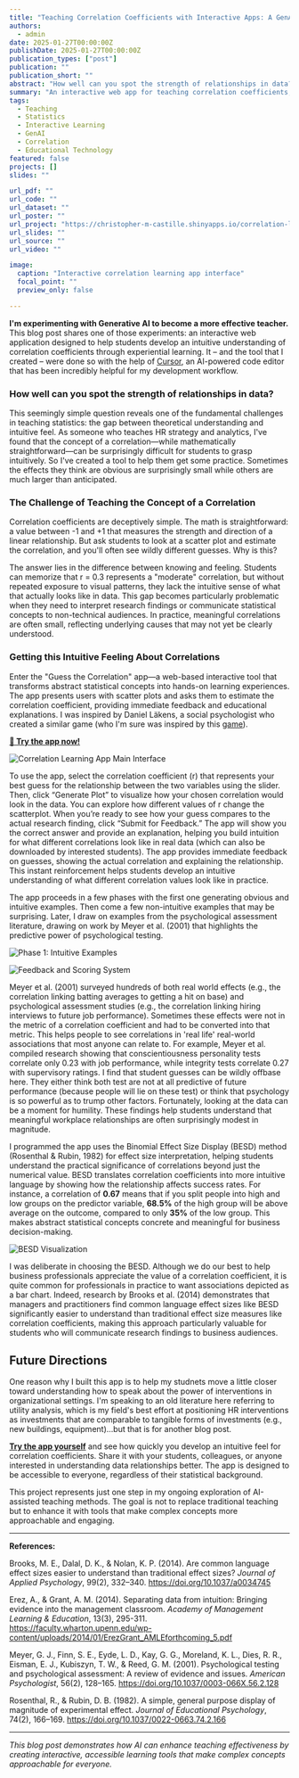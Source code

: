 ```yaml
---
title: "Teaching Correlation Coefficients with Interactive Apps: A GenAI-Enhanced Approach"
authors:
  - admin
date: 2025-01-27T00:00:00Z
publishDate: 2025-01-27T00:00:00Z
publication_types: ["post"]
publication: ""
publication_short: ""
abstract: "How well can you spot the strength of relationships in data? This post explores my experimentation with Generative AI to create an interactive learning tool that makes correlation coefficients accessible and engaging for students."
summary: "An interactive web app for teaching correlation coefficients, developed through GenAI experimentation to enhance statistical education."
tags:
  - Teaching
  - Statistics
  - Interactive Learning
  - GenAI
  - Correlation
  - Educational Technology
featured: false
projects: []
slides: ""

url_pdf: ""
url_code: ""
url_dataset: ""
url_poster: ""
url_project: "https://christopher-m-castille.shinyapps.io/correlation-learning-app/"
url_slides: ""
url_source: ""
url_video: ""

image:
  caption: "Interactive correlation learning app interface"
  focal_point: ""
  preview_only: false

---
```


**I'm experimenting with Generative AI to become a more effective teacher.** This blog post shares one of those experiments: an interactive web application designed to help students develop an intuitive understanding of correlation coefficients through experiential learning. It – and the tool that I created – were done so with the help of [Cursor](https://cursor.sh), an AI-powered code editor that has been incredibly helpful for my development workflow. 

### How well can you spot the strength of relationships in data? 

This seemingly simple question reveals one of the fundamental challenges in teaching statistics: the gap between theoretical understanding and intuitive feel. As someone who teaches HR strategy and analytics, I've found that the concept of a correlation—while mathematically straightforward—can be surprisingly difficult for students to grasp intuitively. So I've created a tool to help them get some practice. Sometimes the effects they think are obvious are surprisingly small while others are much larger than anticipated.

### The Challenge of Teaching the Concept of a Correlation

Correlation coefficients are deceptively simple. The math is straightforward: a value between -1 and +1 that measures the strength and direction of a linear relationship. But ask students to look at a scatter plot and estimate the correlation, and you'll often see wildly different guesses. Why is this?

The answer lies in the difference between knowing and feeling. Students can memorize that r = 0.3 represents a "moderate" correlation, but without repeated exposure to visual patterns, they lack the intuitive sense of what that actually looks like in data. This gap becomes particularly problematic when they need to interpret research findings or communicate statistical concepts to non-technical audiences. In practice, meaningful correlations are often small, reflecting underlying causes that may not yet be clearly understood.

### Getting this Intuitive Feeling About Correlations

Enter the "Guess the Correlation" app—a web-based interactive tool that transforms abstract statistical concepts into hands-on learning experiences. The app presents users with scatter plots and asks them to estimate the correlation coefficient, providing immediate feedback and educational explanations. I was inspired by Daniel Läkens, a social psychologist who created a similar game (who I'm sure was inspired by this [game](https://www.guessthecorrelation.com)).

**[🎯 Try the app now!](https://christopher-m-castille.shinyapps.io/correlation-learning-app/)**

![Correlation Learning App Main Interface](/img/correlation-app/main_interface.png)

To use the app, select the correlation coefficient (r) that represents your best guess for the relationship between the two variables using the slider. Then, click “Generate Plot” to visualize how your chosen correlation would look in the data. You can explore how different values of r change the scatterplot. When you’re ready to see how your guess compares to the actual research finding, click “Submit for Feedback.” The app will show you the correct answer and provide an explanation, helping you build intuition for what different correlations look like in real data (which can also be downloaded by interested students). The app provides immediate feedback on guesses, showing the actual correlation and explaining the relationship. This instant reinforcement helps students develop an intuitive understanding of what different correlation values look like in practice.

The app proceeds in a few phases with the first one generating obvious and intuitive examples. Then come a few non-intuitive examples that may be surprising. Later, I draw on examples from the psychological assessment literature, drawing on work by Meyer et al. (2001) that highlights the predictive power of psychological testing.

![Phase 1: Intuitive Examples](/img/correlation-app/phase1_height_weight.png)

![Feedback and Scoring System](/img/correlation-app/feedback_scoring.png)

Meyer et al. (2001) surveyed hundreds of both real world effects (e.g., the correlation linking batting averages to getting a hit on base) and psychological assessment studies (e.g., the correlation linking hiring interviews to future job performance). Sometimes these effects were not in the metric of a correlation coefficient and had to be converted into that metric. This helps people to see correlations in 'real life' real-world associations that most anyone can relate to. For example, Meyer et al. compiled research showing that conscientiousness personality tests correlate only 0.23 with job performance, while integrity tests correlate 0.27 with supervisory ratings. I find that student guesses can be wildly offbase here. They either think both test are not at all predictive of future performance (because people will lie on these test) or think that psychology is so powerful as to trump other factors. Fortunately, looking at the data can be a moment for humility. These findings help students understand that meaningful workplace relationships are often surprisingly modest in magnitude.

I programmed the app uses the Binomial Effect Size Display (BESD) method (Rosenthal & Rubin, 1982) for effect size interpretation, helping students understand the practical significance of correlations beyond just the numerical value. BESD translates correlation coefficients into more intuitive language by showing how the relationship affects success rates. For instance, a correlation of **0.67** means that if you split people into high and low groups on the predictor variable, **68.5%** of the high group will be above average on the outcome, compared to only **35%** of the low group. This makes abstract statistical concepts concrete and meaningful for business decision-making.

![BESD Visualization](/img/correlation-app/besd_visualization.png)

I was deliberate in choosing the BESD. Although we do our best to help business professionals appreciate the value of a correlation coefficient, it is quite common for professionals in practice to want associations depicted as a bar chart. Indeed, research by Brooks et al. (2014) demonstrates that managers and practitioners find common language effect sizes like BESD significantly easier to understand than traditional effect size measures like correlation coefficients, making this approach particularly valuable for students who will communicate research findings to business audiences.

## Future Directions

One reason why I built this app is to help my studnets move a little closer toward understanding how to speak about the power of interventions in organizational settings. I'm speaking to an old literature here referring to utility analysis, which is my field's best effort at positioning HR interventions as investments that are comparable to tangible forms of investments (e.g., new buildings, equipment)...but that is for another blog post. 

**[Try the app yourself](https://christopher-m-castille.shinyapps.io/correlation-learning-app/)** and see how quickly you develop an intuitive feel for correlation coefficients. Share it with your students, colleagues, or anyone interested in understanding data relationships better. The app is designed to be accessible to everyone, regardless of their statistical background.

This project represents just one step in my ongoing exploration of AI-assisted teaching methods. The goal is not to replace traditional teaching but to enhance it with tools that make complex concepts more approachable and engaging.

---

**References:**

Brooks, M. E., Dalal, D. K., & Nolan, K. P. (2014). Are common language effect sizes easier to understand than traditional effect sizes? *Journal of Applied Psychology*, 99(2), 332–340. https://doi.org/10.1037/a0034745

Erez, A., & Grant, A. M. (2014). Separating data from intuition: Bringing evidence into the management classroom. *Academy of Management Learning & Education*, 13(3), 295-311. https://faculty.wharton.upenn.edu/wp-content/uploads/2014/01/ErezGrant_AMLEforthcoming_5.pdf

Meyer, G. J., Finn, S. E., Eyde, L. D., Kay, G. G., Moreland, K. L., Dies, R. R., Eisman, E. J., Kubiszyn, T. W., & Reed, G. M. (2001). Psychological testing and psychological assessment: A review of evidence and issues. *American Psychologist*, 56(2), 128–165. https://doi.org/10.1037/0003-066X.56.2.128

Rosenthal, R., & Rubin, D. B. (1982). A simple, general purpose display of magnitude of experimental effect. *Journal of Educational Psychology*, 74(2), 166–169. https://doi.org/10.1037/0022-0663.74.2.166

---

*This blog post demonstrates how AI can enhance teaching effectiveness by creating interactive, accessible learning tools that make complex concepts approachable for everyone.* 